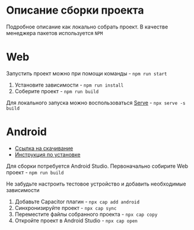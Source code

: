 # Описание сборки проекта

Подробное описание как локально собрать проект. В качестве менеджера пакетов используется `NPM`

# Web

Запустить проект можно при помощи команды - `npm run start`

1. Установите зависимости - `npm run install`
2. Соберите проект - `npm run build`

Для локального запуска можно воспользоваться [Serve](https://github.com/vercel/serve) - `npx serve -s build`

# Android

- [Ссылка на скачивание](https://developer.android.com/studio)
- [Инструкция по установке](https://developer.android.com/studio/install)

Для сборки потребуется Android Studio. Первоначально собирите Web проект - `npm run build`

Не забудьте настроить тестовое устройство и добавить необходимые зависимости

1. Добавьте Capacitor плагин - `npx cap add android`
2. Синхронизируйте проект - `npx cap sync`
3. Переместите файлы собранного проекта - `npx cap copy`
4. Откройте проект в Android Studio - `npx cap open`

